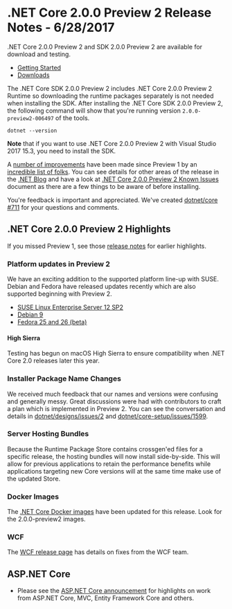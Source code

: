 # .NET Core 2.0.0 Preview 2 Release Notes - 6/28/2017

.NET Core 2.0.0 Preview 2 and SDK 2.0.0 Preview 2 are available for download and testing.

* [Getting Started](https://dotnet.microsoft.com/download/dotnet)
* [Downloads](https://github.com/dotnet/core/blob/master/release-notes/download-archives/2.0.0-preview2-download.md)

The .NET Core SDK 2.0.0 Preview 2 includes .NET Core 2.0.0 Preview 2 Runtime so downloading the runtime packages separately is not needed when installing the SDK. After installing the .NET Core SDK 2.0.0 Preview 2, the following command will show that you're running version `2.0.0-preview2-006497` of the tools.

`dotnet --version`

**Note** that if you want to use .NET Core 2.0.0 Preview 2 with Visual Studio 2017 15.3, you need to install the SDK.

A [number of improvements](2.0.0-preview2-commit.md) have been made since Preview 1 by an [incredible list of folks](2.0.0-preview2-contributor.md). You can see details for other areas of the release in the [.NET Blog](https://blogs.msdn.microsoft.com/dotnet/2017/06/28/announcing-net-core-2-0-preview-2/) and have a look at [.NET Core 2.0.0 Preview 2 Known Issues](2.0.0-preview2-known-issues.md) document as there are a few things to be aware of before installing.

You're feedback is important and appreciated. We've created [dotnet/core #711](https://github.com/dotnet/core/issues/711) for your questions and comments.

## .NET Core 2.0.0 Preview 2 Highlights

If you missed Preview 1, see those [release notes](2.0.0-preview1.md) for earlier highlights.

### Platform updates in Preview 2

We have an exciting addition to the supported platform line-up with SUSE. Debian and Fedora have released updates recently which are also supported beginning with Preview 2.

* [SUSE Linux Enterprise Server 12 SP2](https://www.suse.com/products/server/)
* [Debian 9](https://www.debian.org/News/2017/20170617)
* [Fedora 25 and 26 (beta)](https://getfedora.org)

#### High Sierra

Testing has begun on macOS High Sierra to ensure compatibility when .NET Core 2.0 releases later this year.

### Installer Package Name Changes

We received much feedback that our names and versions were confusing and generally messy. Great discussions were had with contributors to craft a plan which is implemented in Preview 2. You can see the conversation and details in [dotnet/designs/issues/2](https://github.com/dotnet/designs/issues/2) and [dotnet/core-setup/issues/1599](https://github.com/dotnet/core-setup/issues/1599).

### Server Hosting Bundles

Because the Runtime Package Store contains crossgen'ed files for a specific release, the hosting bundles will now install side-by-side. This will allow for previous applications to retain the performance benefits while applications targeting new Core versions will at the same time make use of the updated Store.

### Docker Images

The [.NET Core Docker images](https://hub.docker.com/r/microsoft/dotnet/) have been updated for this release. Look for the 2.0.0-preview2 images.

### WCF

The [WCF release page](https://github.com/dotnet/wcf/releases/tag/v2.0.0-preview2) has details on fixes from the WCF team.

## ASP.NET Core

* Please see the [ASP.NET Core announcement](https://blogs.msdn.microsoft.com/webdev/2017/06/28/introducing-asp-net-core-2-0-preview-2) for highlights on work from ASP.NET Core, MVC, Entity Framework Core and others.